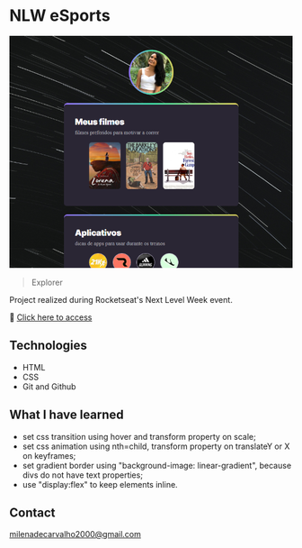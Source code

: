 # NLW eSports
![preview](./preview.png)

> Explorer 

Project realized during Rocketseat's Next Level Week event.

🔗 [Click here to access](https://carvmi.github.io/nlwesports/)

## Technologies 
- HTML
- CSS
- Git and Github

## What I have learned
- set css transition using hover and transform property on scale;
- set css animation using nth=child, transform property on translateY or X on keyframes;
- set gradient border using "background-image: linear-gradient", because divs do not have text properties;
- use "display:flex" to keep elements inline.

## Contact
milenadecarvalho2000@gmail.com
